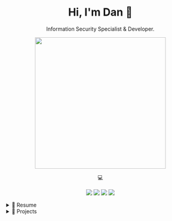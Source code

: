 <h1 align='center'>
  Hi, I'm Dan 👋
</h1>

<p align='center'>
  Information Security Specialist & Developer.
</p>

<p align='center'>
  <a href="#"><img src="https://github-readme-stats.vercel.app/api?username=dikayx&show_icons=true&theme=swift&hide=contribs,prs" width="350"></a>
</p>

<p align='center'>
    💻<br/><br/>
    <img src="https://img.shields.io/badge/macOS-%23000000.svg?&style=for-the-badge&logo=apple&logoColor=white" />
    <img src="https://img.shields.io/badge/Swift-FA7343?style=for-the-badge&logo=swift&logoColor=white" />
    <img src="https://img.shields.io/badge/Python-3776AB?style=for-the-badge&logo=python&logoColor=white" />
    <img src="https://img.shields.io/badge/Bash-4EAA25?style=for-the-badge&logo=gnu-bash&logoColor=white" />
</p>

<!-- Overview -->
<details>
  <summary>📃 Resume</summary>

## Overview

<p align="center">I have worked in information security since 2020, focusing on:</p>

<p align="center">
  <img src="https://img.shields.io/badge/Regulatory%20Compliance-000000?logo=security&logoColor=white" />
  <img src="https://img.shields.io/badge/Public%20Sector%20Security-000000?logo=security&logoColor=white" />
  <img src="https://img.shields.io/badge/Risk%20Management-000000?logo=security&logoColor=white" />
  <img src="https://img.shields.io/badge/Awareness%20Training-000000?logo=security&logoColor=white" />
  <img src="https://img.shields.io/badge/Incident%20Response-000000?logo=security&logoColor=white" />
</p>

</details>

<!-- Projects -->
<details>
  <summary>🔨 Projects</summary>
  
  <p align="center">You can find a selection of programming related projects I have worked on below:</p>

| Name                                                     | A short summary                                                                          | Stars                                                                                     | Technology                                                                          |
| -------------------------------------------------------- | ---------------------------------------------------------------------------------------- | ----------------------------------------------------------------------------------------- | ----------------------------------------------------------------------------------- |
| [CSVEditor](https://github.com/dikayx/csveditor)         | A lightweight, native macOS CSV editor for quick data manipulation.                      | ![GitHub Repo stars](https://img.shields.io/github/stars/dikayx/csveditor?style=flat)     | ![Swift](https://img.shields.io/badge/6.0-FA7343?logo=swift&logoColor=white)        |
| [DiskAnalyzer](https://github.com/dikayx/diskanalyzer)   | A disk space analyzing tool for macOS.                                                   | ![GitHub Repo stars](https://img.shields.io/github/stars/dikayx/diskanalyzer?style=flat)  | ![Swift](https://img.shields.io/badge/6.0-FA7343?logo=swift&logoColor=white)        |
| [ExifEx](https://github.com/dikayx/exifex)               | A web app to extract and display EXIF data from images.                                  | ![GitHub Repo stars](https://img.shields.io/github/stars/dikayx/exifex?style=flat)        | ![Python](https://img.shields.io/badge/3.10-3776AB?logo=python&logoColor=white)     |
| [MAPy](https://github.com/dikayx/mapy)                   | An email analysis tool to help you parse raw data and extract useful information from it | ![GitHub Repo stars](https://img.shields.io/github/stars/dikayx/mapy?style=flat)          | ![Python](https://img.shields.io/badge/3.10-3776AB?logo=python&logoColor=white)     |
| [SQLite Viewer](https://github.com/dikayx/sqlite-viewer) | A simple cross-platform desktop app to query and edit SQLite databases.                  | ![GitHub Repo stars](https://img.shields.io/github/stars/dikayx/sqlite-viewer?style=flat) | ![Java](https://img.shields.io/badge/Java%2011-007396?logo=openjdk&logoColor=white) |

</details>
